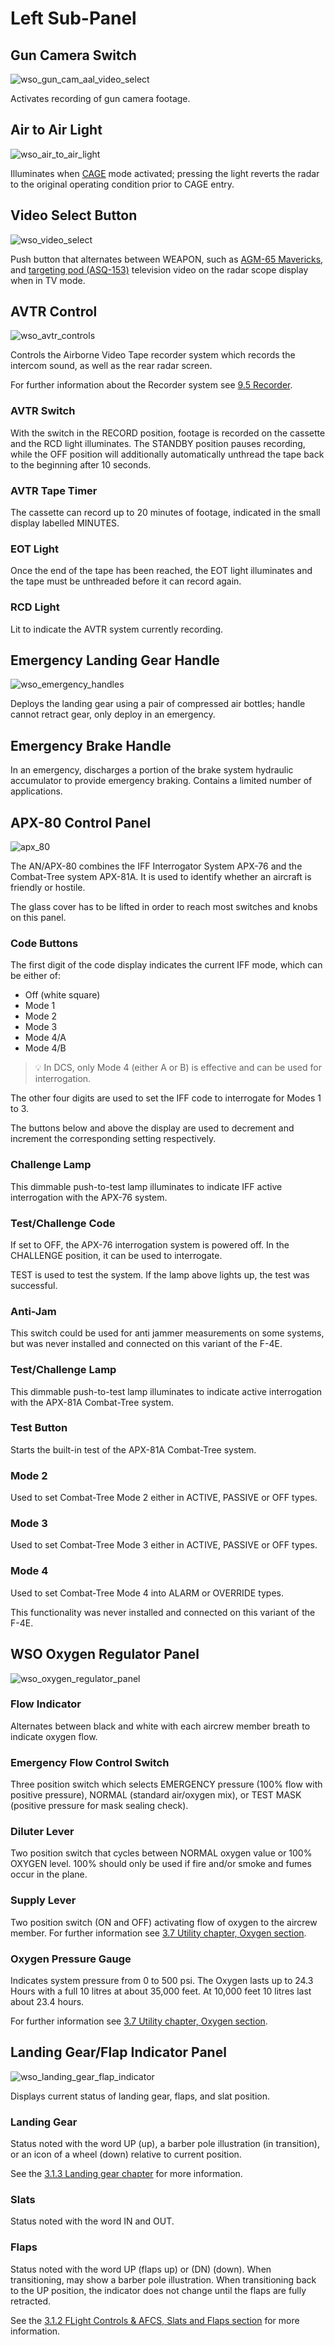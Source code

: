 # Left Sub-Panel

## Gun Camera Switch

![wso_gun_cam_aal_video_select](../../img/wso_gun_cam_aal_video_select.jpg)

Activates recording of gun camera footage.

## Air to Air Light

![wso_air_to_air_light](../../img/wso_air_to_air_light.jpg)

Illuminates when [CAGE](../../stores/air_to_air/acm_modes.md) mode activated; pressing the light
reverts the radar to the original operating condition prior
to CAGE entry.

## Video Select Button

![wso_video_select](../../img/wso_video_select.jpg)

Push button that alternates between WEAPON, such
as [AGM-65 Mavericks](../../stores/air_to_ground/missiles/maverick.md),
and [targeting pod (ASQ-153)](../../systems/weapon_systems/pave_spike/overview.md) television video
on the radar scope display when in TV mode.

## AVTR Control

![wso_avtr_controls](../../img/wso_avtr_controls.jpg)

Controls the Airborne Video Tape recorder system which records the intercom
sound, as well as the rear radar screen.

For further information about the Recorder system see [9.5 Recorder](../../dcs/recorders.md).

### AVTR Switch

With the switch in the RECORD position, footage is recorded on the cassette and
the RCD light illuminates. The STANDBY position pauses recording, while the OFF
position will additionally automatically unthread the tape back to the beginning
after 10 seconds.

### AVTR Tape Timer

The cassette can record up to 20 minutes of footage, indicated in the small
display labelled MINUTES.

### EOT Light

Once the end of the tape has been reached, the EOT light illuminates and the
tape must be unthreaded before it can record again.

### RCD Light

Lit to indicate the AVTR system currently recording.

## Emergency Landing Gear Handle

![wso_emergency_handles](../../img/wso_emergency_handles.jpg)

Deploys the landing gear using a pair of compressed air bottles; handle cannot
retract gear, only deploy in an emergency.

## Emergency Brake Handle

In an emergency, discharges a portion of the brake system hydraulic accumulator
to provide emergency braking. Contains a limited number of applications.

## APX-80 Control Panel

![apx_80](../../img/apx_80.jpg)

The AN/APX-80 combines the IFF Interrogator System APX-76 and the Combat-Tree
system APX-81A. It is used to identify whether an aircraft is friendly or
hostile.

The glass cover has to be lifted in order to reach most switches and knobs on
this panel.

### Code Buttons

The first digit of the code display indicates the current IFF mode, which can be
either of:

- Off (white square)
- Mode 1
- Mode 2
- Mode 3
- Mode 4/A
- Mode 4/B

> 💡 In DCS, only Mode 4 (either A or B) is effective and can be used for
> interrogation.

The other four digits are used to set the IFF code to interrogate for Modes 1
to 3.

The buttons below and above the display are used to decrement and increment the
corresponding setting respectively.

### Challenge Lamp

This dimmable push-to-test lamp illuminates to indicate IFF active interrogation
with the APX-76 system.

### Test/Challenge Code

If set to OFF, the APX-76 interrogation system is powered off. In the CHALLENGE
position, it can be used to interrogate.

TEST is used to test the system. If the lamp above lights up, the test was
successful.

### Anti-Jam

This switch could be used for anti jammer measurements on some systems, but was
never installed and connected on this variant of the F-4E.

### Test/Challenge Lamp

This dimmable push-to-test lamp illuminates to indicate active interrogation
with the APX-81A Combat-Tree system.

### Test Button

Starts the built-in test of the APX-81A Combat-Tree system.

### Mode 2

Used to set Combat-Tree Mode 2 either in ACTIVE, PASSIVE or OFF types.

### Mode 3

Used to set Combat-Tree Mode 3 either in ACTIVE, PASSIVE or OFF types.

### Mode 4

Used to set Combat-Tree Mode 4 into ALARM or OVERRIDE types.

This functionality was never installed and connected on this variant of the
F-4E.

## WSO Oxygen Regulator Panel

![wso_oxygen_regulator_panel](../../img/wso_oxygen_regulator_panel.jpg)

### Flow Indicator

Alternates between black and white with each aircrew member breath to indicate
oxygen flow.

### Emergency Flow Control Switch

Three position switch which selects EMERGENCY pressure (100% flow with positive
pressure), NORMAL (standard air/oxygen mix), or TEST MASK (positive pressure
for mask sealing check).

### Diluter Lever

Two position switch that cycles between NORMAL oxygen value or 100% OXYGEN
level. 100% should only be used if fire and/or smoke and fumes occur in the plane.

### Supply Lever

Two position switch (ON and OFF) activating flow of oxygen to the aircrew
member. For further information see [3.7 Utility chapter, Oxygen section](../../systems/utility.md#oxygen-system).

### Oxygen Pressure Gauge

Indicates system pressure from 0 to 500 psi. The Oxygen lasts up to 24.3 Hours with a full 10 litres
at about 35,000 feet. At 10,000 feet 10 litres last about 23.4 hours.

For further information see [3.7 Utility chapter, Oxygen section](../../systems/utility.md#oxygen-system).

## Landing Gear/Flap Indicator Panel

![wso_landing_gear_flap_indicator](../../img/wso_landing_gear_flap_indicator.jpg)

Displays current status of landing gear, flaps, and slat position.

### Landing Gear

Status noted with the word UP (up), a barber pole illustration (in transition),
or an icon of a wheel (down) relative to current position.

See the [3.1.3 Landing gear chapter](../../systems/flight_controls_gear/gear_ground_handling.md) for more
information.

### Slats

Status noted with the word IN and OUT.

### Flaps

Status noted with the word UP (flaps up) or (DN) (down). When transitioning, may
show a barber pole illustration. When transitioning back to the UP position, the
indicator does not change until the flaps are fully retracted.

See
the [3.1.2 FLight Controls & AFCS, Slats and Flaps section](../../systems/flight_controls_gear/flight_controls.md#slats-flap-system)
for more information.
